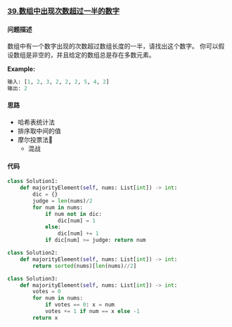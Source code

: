 ### [39.数组中出现次数超过一半的数字](https://leetcode-cn.com/problems/shu-zu-zhong-chu-xian-ci-shu-chao-guo-yi-ban-de-shu-zi-lcof/)

#### 问题描述
数组中有一个数字出现的次数超过数组长度的一半，请找出这个数字。
你可以假设数组是非空的，并且给定的数组总是存在多数元素。

**Example:**
```python
输入: [1, 2, 3, 2, 2, 2, 5, 4, 2]
输出: 2
```

#### 思路
- 哈希表统计法
- 排序取中间的值
- 摩尔投票法🌟
    - 混战

#### 代码
```python
class Solution1:
    def majorityElement(self, nums: List[int]) -> int:
        dic = {}
        judge = len(nums)/2
        for num in nums:
            if num not in dic:
                dic[num] = 1
            else:
                dic[num] += 1
            if dic[num] >= judge: return num
```
```python
class Solution2:
    def majorityElement(self, nums: List[int]) -> int:
        return sorted(nums)[len(nums)//2]
```
```python
class Solution3:
    def majorityElement(self, nums: List[int]) -> int:
        votes = 0
        for num in nums:
            if votes == 0: x = num
            votes += 1 if num == x else -1
        return x
```